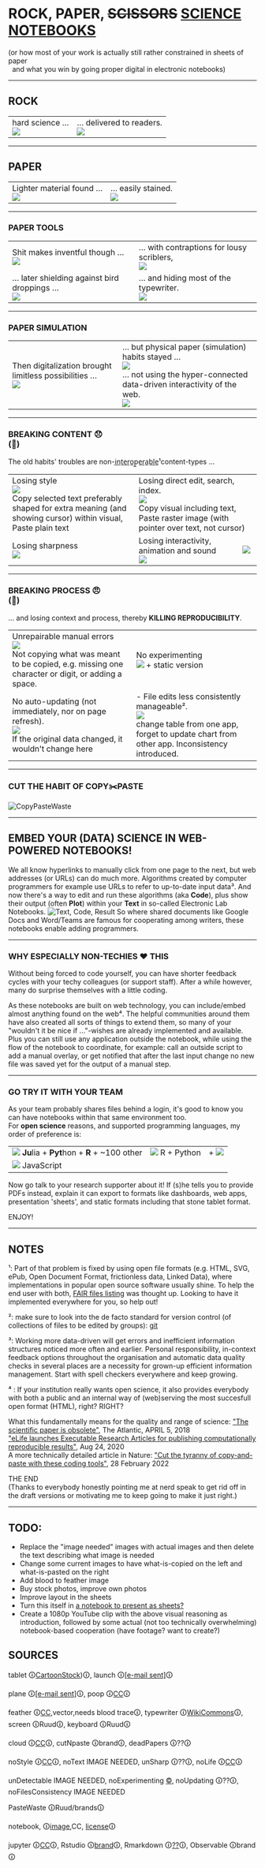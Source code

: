 # ROCK, PAPER, ~~SCISSORS~~ [SCIENCE NOTEBOOKS](#embed-your-data-science-in-web-powered-notebooks)<br>
(or how most of your work is actually still rather constrained in sheets of paper<br>
&nbsp;&nbsp;and what you win by going proper digital in electronic notebooks)

---

## ROCK
<table><tr><td>
hard science …<br>
<img src="https://s3.amazonaws.com/lowres.cartoonstock.com/technology-backup-backed_up-spare-history-caves-shr1435_low.jpg">
</td><td>
… delivered to readers.<br>
<img src="https://www.toonpool.com/user/3107/files/send_email_380405.jpg">
</td></tr></table>

---

## PAPER
<table><tr><td>
Lighter material found …<br>
<img src="https://www.pngitem.com/pimgs/m/31-317183_painted-paper-plane-hand-png-download-free-clipart.png">
  </td><td>
… easily stained.<br>
<img src="https://www.nicepng.com/png/detail/147-1472116_royalty-free-collection-of-high-quality-free-cliparts.png">
  </td></tr></table>
  
---

### PAPER TOOLS
<table><tr><td>
Shit makes inventful though …<br>
  <img src="https://freesvg.org/img/1575645791feather-quil-freesvg.org.png">
  </td><td>
… with contraptions for lousy scriblers,<br>
  <img src="https://upload.wikimedia.org/wikipedia/commons/4/41/Remington_typewriter_1907_%2803%29.jpg">
  </td></tr><tr><td>
… later shielding against bird droppings …<br>
  <img src="IMG_20220309_114247129.jpg">
  </td><td>
… and hiding most of the typewriter.<br>
  <img src="IMG_20220309_115605800_HDR.jpg">
  </td></tr></table>
  
---

### PAPER SIMULATION
<table><tr><td>
Then digitalization brought limitless possibilities …<br>
  <img src="https://www.maxpixel.net/static/photo/1x/Sky-Cloud-Blue-Heaven-Heavenly-White-Background-1551174.jpg">
  </td><td>
… but physical paper (simulation) habits stayed …<br>
  <img src="https://diy.bostik.com/sites/default/files/styles/square_crop/public/2020-10/Bostik-DIY-SouthAfrica-Stationery-Cut%27nPaste-40g%2Bscissors-product-teaser-600x600.jpg?itok=fLdeEB0t"
<br>
  <br>
… not using the hyper-connected data-driven interactivity of the web.<br>
  <img src="deadpapers.jfif">
  </td></tr></table>
  
---

### BREAKING&nbsp;CONTENT&nbsp;:disappointed:<br>(:construction:)
The old habits' troubles are non-i̲n̲t̲e̲r̲o̲p̲e̲r̲a̲b̲l̲e̲¹content-types …<br>
<table><tr><td>
Losing style<br>
  <img src="https://upload.wikimedia.org/wikipedia/commons/6/6e/NASA_Wormball_logo.svg"><br>
Copy selected text preferably shaped for extra meaning (and showing cursor) within visual, Paste plain text
  </td><td colspan=2>
Losing direct edit, search, index.<br>
  <img src="https://www.theromegroup.com/wp-content/uploads/2016/12/image-needed-300x200.png"><br>
  Copy visual including text, Paste raster image (with pointer over text, not cursor)
  </td></tr><tr><td>
Losing sharpness<br>
  <img src="https://logosbynick.com/wp-content/uploads/2019/10/vector-raster.png">
  </td><td>
Losing interactivity, animation and sound<br>
  <img src="https://upload.wikimedia.org/wikipedia/commons/b/bd/Fourier_series_square_wave_circles_animation.svg"></td><td><img src="https://upload.wikimedia.org/wikipedia/commons/thumb/b/bd/Fourier_series_square_wave_circles_animation.svg/768px-Fourier_series_square_wave_circles_animation.svg.png?20200712183705">
  </td></tr></table>
  
---

### BREAKING PROCESS :angry:<br>(:construction:)
… and losing context and process, thereby **KILLING REPRODUCIBILITY**.
<table><tr><td>
Unrepairable manual errors<br>
  <img src="https://www.theromegroup.com/wp-content/uploads/2016/12/image-needed-300x200.png"><br>
  Not copying what was meant to be copied, e.g. missing one character or digit, or adding a space.
  </td><td>
No experimenting<br>
  <img src="https://opensource.com/sites/default/files/uploads/ipyvolume_volume-rendering.gif"> + static version
  </td></tr><tr><td>
No auto-updating (not immediately, nor on page refresh).<br>
  <img src="https://tomchen.github.io/animated-svg-clock/clock.svg"><br>
  If the original data changed, it wouldn't change here
  </td><td>
- File edits less consistently manageable².<br>
  <img src="https://www.theromegroup.com/wp-content/uploads/2016/12/image-needed-300x200.png"><br>
  change table from one app, forget to update chart from other app. Inconsistency introduced.
  </td></tr></table>
  
---

### CUT THE HABIT OF COPY:scissors:PASTE
![CopyPasteWaste](CopyPasteWaste.png)

---

## EMBED YOUR (DATA) SCIENCE IN WEB-POWERED NOTEBOOKS!
We all know hyperlinks to manually click from one page to the next, but web addresses (or URLs) can do much more. Algorithms created by computer programmers for example use URLs to refer to up-to-date input data³. And now there's a way to edit and run these algorithms (aka **Code**), plus show their output (often **Plot**) within your **Text** in so-called Electronic Lab Notebooks.
![Text, Code, Result](https://static.packt-cdn.com/products/9781789800265/graphics/assets/318443e2-2a55-4b0e-b59a-b89118d0b7ff.png)
So where shared documents like Google Docs and Word/Teams are famous for cooperating among writers, these notebooks enable adding programmers.
 
---

### WHY ESPECIALLY NON-TECHIES :heart: THIS
Without being forced to code yourself, you can have shorter feedback cycles with your techy colleagues (or support staff). After a while however, many do surprise themselves with a little coding.

As these notebooks are built on web technology, you can include/embed almost anything found on the web⁴. The helpful communities around them have also created all sorts of things to extend them, so many of your "wouldn't it be nice if …"-wishes are already implemented and available. Plus you can still use any application outside the notebook, while using the flow of the notebook to coordinate, for example: call an outside script to add a manual overlay, or get notified that after the last input change no new file was saved yet for the output of a manual step.

---

### GO TRY IT WITH YOUR TEAM
As your team probably shares files behind a login, it's good to know you can have notebooks within that same environment too.<br>
For **open science** reasons, and supported programming languages, my order of preference is:
<table><tr><td>
  <img src="https://upload.wikimedia.org/wikipedia/commons/3/38/Jupyter_logo.svg"> <b>Ju</b>lia + <b>Pyt</b>hon + <b>R</b> + ~100 other
  </td><td>
  <img src="https://www.rstudio.com/wp-content/uploads/2018/10/RStudio-Logo.svg"> R + Python
  </td><td>
    + <img src="https://github.com/rstudio/hex-stickers/blob/master/SVG/rmarkdown.svg">
  </td></tr><tr><td>
  <img src="https://mms.businesswire.com/media/20210721005245/en/892813/2/Observable_Logo.jpg"> JavaScript
  </td></tr></table>

Now go talk to your research supporter about it!
If (s)he tells you to provide PDFs instead, explain it can export to formats like dashboards, web apps, presentation 'sheets', and static formats including that stone tablet format.

ENJOY!

---

## NOTES
¹: Part of that problem is fixed by using open file formats (e.g. HTML, SVG, ePub, Open Document Format, frictionless data, Linked Data), where implementations in popular open source software usually shine. To help the end user with both, [FAIR files listing](https://github.com/steltenpower/FAIRfilesListing) was thought up. Looking to have it implemented everywhere for you, so help out!

²: make sure to look into the de facto standard for version control (of collections of files to be edited by groups): [git](https://thenewstack.io/tutorial-git-for-absolutely-everyone/)

³: Working more data-driven will get errors and inefficient information structures noticed more often and earlier. Personal responsibility, in-context feedback options throughout the organisation and automatic data quality checks in several places are a necessity for grown-up efficient information management. Start with spell checkers everywhere and keep growing.

⁴	: If your institution really wants open science, it also provides everybody with both a public and an internal way of (web)serving the most succesfull open format (HTML), right? RIGHT?

What this fundamentally means for the quality and range of science: ["The scientific paper is obsolete"](https://www.theatlantic.com/science/archive/2018/04/the-scientific-paper-is-obsolete/556676/), The Atlantic, APRIL 5, 2018<br>
["eLife launches Executable Research Articles for publishing computationally reproducible results"](https://elifesciences.org/for-the-press/eb096af1/elife-launches-executable-research-articles-for-publishing-computationally-reproducible-results), Aug 24, 2020<br>
A more technically detailed article in Nature: ["Cut the tyranny of copy-and-paste with these coding tools"](https://www.nature.com/articles/d41586-022-00563-z), 28 February 2022

THE END<br>
(Thanks to everybody honestly pointing me at nerd speak to get rid off in the draft versions or motivating me to keep going to make it just right.)

---

## TODO:
- Replace the "image needed" images with actual images and then delete the text describing what image is needed
- Change some current images to have what-is-copied on the left and what-is-pasted on the right
- Add blood to feather image
- Buy stock photos, improve own photos
- Improve layout in the sheets
- Turn this itself in [a notebook to present as sheets?](https://medium.com/@mjspeck/presenting-code-using-jupyter-notebook-slides-a8a3c3b59d67)
- Create a 1080p YouTube clip with the above visual reasoning as introduction, followed by some actual (not too technically overwhelming) notebook-based cooperation (have footage? want to create?)

## SOURCES
tablet 🛈<a href="https://www.cartoonstock.com/search?type=images&keyword=backup&page=4&expanded=CS370071">CartoonStock</a>)🛈, launch 🛈<a href="https://www.toonpool.com/cartoons/Send%20email_38040">[e-mail sent]</a>🛈
 
plane 🛈<a href="https://www.pngitem.com/middle/hTooJT_heart-we-it-paper-airplane-white-clipart-paper/">[e-mail sent]</a>🛈, poop 🛈<a href="https://pngset.com/download-free-png-elnos">CC</a>🛈
 
feather 🛈<a href="https://freesvg.org/hand-with-a-quill">CC</a>,vector,needs blood trace🛈, typewriter 🛈<a href="https://commons.wikimedia.org/wiki/File:Remington_typewriter_1907_(03).jpg">WikiCommons</a>🛈, screen 🛈Ruud🛈, keyboard 🛈Ruud🛈
 
cloud 🛈<a href="https://www.maxpixel.net/Sky-Cloud-Blue-Heaven-Heavenly-White-Background-1551174">CC</a>🛈, cutNpaste 🛈brand🛈, deadPapers 🛈??🛈
 
noStyle  🛈<a href="https://commons.wikimedia.org/wiki/File:NASA_Wormball_logo.svg">CC</a>🛈, noText IMAGE NEEDED, unSharp 🛈??🛈, noLife 🛈<a href="https://commons.wikimedia.org/wiki/File:Fourier_series_square_wave_circles_animation.svg">CC</a>🛈

unDetectable IMAGE NEEDED, noExperimenting <a href="https://opensource.com/article/18/11/python-libraries-data-science">©</a>, noUpdating 🛈??🛈, noFilesConsistency IMAGE NEEDED

PasteWaste 🛈Ruud/brands🛈

notebook, 🛈[image](https://subscription.packtpub.com/book/data/9781789800265/1/ch01lvl1sec07/launching-a-jupyter-notebook),CC, [license](https://github.com/temporaer/tutorial_ml_gkbionics/blob/master/LICENSE)🛈

jupyter 🛈<a href="https://commons.wikimedia.org/wiki/File:Jupyter_logo.svg">CC</a>🛈, Rstudio 🛈<a href="https://www.rstudio.com/about/logos/">brand</a>🛈, Rmarkdown 🛈<a href="https://github.com/rstudio/hex-stickers/">??</a>🛈, Observable 🛈brand🛈
